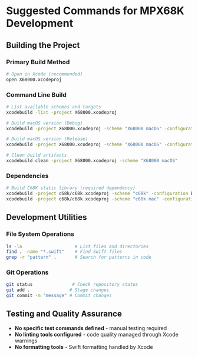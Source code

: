 # Suggested Commands for MPX68K Development

## Building the Project

### Primary Build Method
```bash
# Open in Xcode (recommended)
open X68000.xcodeproj
```

### Command Line Build
```bash
# List available schemes and targets
xcodebuild -list -project X68000.xcodeproj

# Build macOS version (Debug)
xcodebuild -project X68000.xcodeproj -scheme "X68000 macOS" -configuration Debug

# Build macOS version (Release)
xcodebuild -project X68000.xcodeproj -scheme "X68000 macOS" -configuration Release

# Clean build artifacts
xcodebuild clean -project X68000.xcodeproj -scheme "X68000 macOS"
```

### Dependencies
```bash
# Build C68K static library (required dependency)
xcodebuild -project c68k/c68k.xcodeproj -scheme "c68k" -configuration Debug
xcodebuild -project c68k/c68k.xcodeproj -scheme "c68k mac" -configuration Debug
```

## Development Utilities

### File System Operations
```bash
ls -la                    # List files and directories
find . -name "*.swift"    # Find Swift files
grep -r "pattern" .       # Search for patterns in code
```

### Git Operations
```bash
git status               # Check repository status
git add .               # Stage changes
git commit -m "message" # Commit changes
```

## Testing and Quality Assurance
- **No specific test commands defined** - manual testing required
- **No linting tools configured** - code quality managed through Xcode warnings
- **No formatting tools** - Swift formatting handled by Xcode